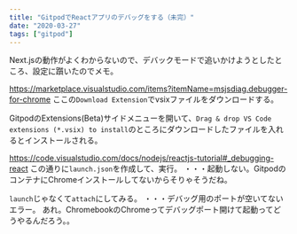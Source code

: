 ```yaml
---
title: "GitpodでReactアプリのデバッグをする（未完）"
date: "2020-03-27"
tags: ["gitpod"]
---
```


Next.jsの動作がよくわからないので、デバックモードで追いかけようとしたところ、設定に躓いたのでメモ。

https://marketplace.visualstudio.com/items?itemName=msjsdiag.debugger-for-chrome
ここの`Download Extension`でvsixファイルをダウンロードする。

GitpodのExtensions(Beta)サイドメニューを開いて、`Drag & drop VS Code extensions (*.vsix) to install`のところにダウンロードしたファイルを入れるとインストールされる。

https://code.visualstudio.com/docs/nodejs/reactjs-tutorial#_debugging-react
この通りに`launch.json`を作成して、実行。
・・・起動しない。GitpodのコンテナにChromeインストールしてないからそりゃそうだね。

`launch`じゃなくて`attach`にしてみる。
・・・デバッグ用のポートが空いてないエラー。
あれ。ChromebookのChromeってデバッグポート開けて起動ってどうやるんだろう。。
